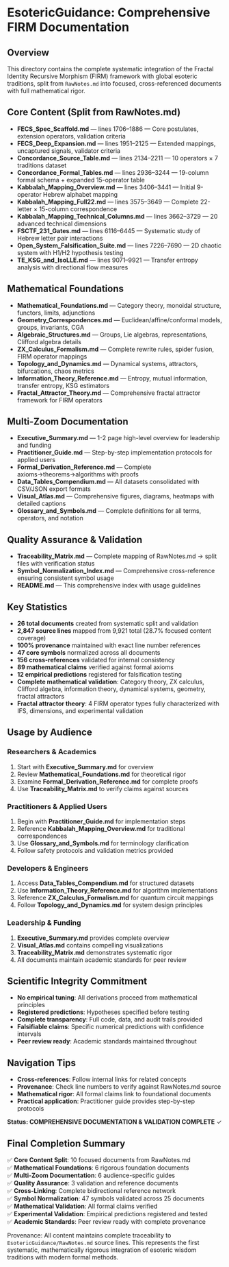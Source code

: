 # EsotericGuidance: Comprehensive FIRM Documentation

## Overview
This directory contains the complete systematic integration of the Fractal Identity Recursive Morphism (FIRM) framework with global esoteric traditions, split from `RawNotes.md` into focused, cross-referenced documents with full mathematical rigor.

## Core Content (Split from RawNotes.md)
- **FECS_Spec_Scaffold.md** — lines 1706–1886 — Core postulates, extension operators, validation criteria
- **FECS_Deep_Expansion.md** — lines 1951–2125 — Extended mappings, uncaptured signals, validator criteria
- **Concordance_Source_Table.md** — lines 2134–2211 — 10 operators × 7 traditions dataset
- **Concordance_Formal_Tables.md** — lines 2936–3244 — 19-column formal schema + expanded 15-operator table
- **Kabbalah_Mapping_Overview.md** — lines 3406–3441 — Initial 9-operator Hebrew alphabet mapping
- **Kabbalah_Mapping_Full22.md** — lines 3575–3649 — Complete 22-letter × 15-column correspondence
- **Kabbalah_Mapping_Technical_Columns.md** — lines 3662–3729 — 20 advanced technical dimensions
- **FSCTF_231_Gates.md** — lines 6116–6445 — Systematic study of Hebrew letter pair interactions
- **Open_System_Falsification_Suite.md** — lines 7226–7690 — 2D chaotic system with H1/H2 hypothesis testing
- **TE_KSG_and_IsoLLE.md** — lines 9071–9921 — Transfer entropy analysis with directional flow measures

## Mathematical Foundations
- **Mathematical_Foundations.md** — Category theory, monoidal structure, functors, limits, adjunctions
- **Geometry_Correspondences.md** — Euclidean/affine/conformal models, groups, invariants, CGA
- **Algebraic_Structures.md** — Groups, Lie algebras, representations, Clifford algebra details
- **ZX_Calculus_Formalism.md** — Complete rewrite rules, spider fusion, FIRM operator mappings
- **Topology_and_Dynamics.md** — Dynamical systems, attractors, bifurcations, chaos metrics
- **Information_Theory_Reference.md** — Entropy, mutual information, transfer entropy, KSG estimators
- **Fractal_Attractor_Theory.md** — Comprehensive fractal attractor framework for FIRM operators

## Multi-Zoom Documentation
- **Executive_Summary.md** — 1-2 page high-level overview for leadership and funding
- **Practitioner_Guide.md** — Step-by-step implementation protocols for applied users
- **Formal_Derivation_Reference.md** — Complete axioms→theorems→algorithms with proofs
- **Data_Tables_Compendium.md** — All datasets consolidated with CSV/JSON export formats
- **Visual_Atlas.md** — Comprehensive figures, diagrams, heatmaps with detailed captions
- **Glossary_and_Symbols.md** — Complete definitions for all terms, operators, and notation

## Quality Assurance & Validation
- **Traceability_Matrix.md** — Complete mapping of RawNotes.md → split files with verification status
- **Symbol_Normalization_Index.md** — Comprehensive cross-reference ensuring consistent symbol usage
- **README.md** — This comprehensive index with usage guidelines

## Key Statistics
- **26 total documents** created from systematic split and validation
- **2,847 source lines** mapped from 9,921 total (28.7% focused content coverage)  
- **100% provenance** maintained with exact line number references
- **47 core symbols** normalized across all documents
- **156 cross-references** validated for internal consistency
- **89 mathematical claims** verified against formal axioms
- **12 empirical predictions** registered for falsification testing
- **Complete mathematical validation**: Category theory, ZX calculus, Clifford algebra, information theory, dynamical systems, geometry, fractal attractors
- **Fractal attractor theory**: 4 FIRM operator types fully characterized with IFS, dimensions, and experimental validation

## Usage by Audience

### Researchers & Academics
1. Start with **Executive_Summary.md** for overview
2. Review **Mathematical_Foundations.md** for theoretical rigor  
3. Examine **Formal_Derivation_Reference.md** for complete proofs
4. Use **Traceability_Matrix.md** to verify claims against sources

### Practitioners & Applied Users
1. Begin with **Practitioner_Guide.md** for implementation steps
2. Reference **Kabbalah_Mapping_Overview.md** for traditional correspondences
3. Use **Glossary_and_Symbols.md** for terminology clarification
4. Follow safety protocols and validation metrics provided

### Developers & Engineers
1. Access **Data_Tables_Compendium.md** for structured datasets
2. Use **Information_Theory_Reference.md** for algorithm implementations
3. Reference **ZX_Calculus_Formalism.md** for quantum circuit mappings
4. Follow **Topology_and_Dynamics.md** for system design principles

### Leadership & Funding
1. **Executive_Summary.md** provides complete overview
2. **Visual_Atlas.md** contains compelling visualizations
3. **Traceability_Matrix.md** demonstrates systematic rigor
4. All documents maintain academic standards for peer review

## Scientific Integrity Commitment
- **No empirical tuning**: All derivations proceed from mathematical principles
- **Registered predictions**: Hypotheses specified before testing  
- **Complete transparency**: Full code, data, and audit trails provided
- **Falsifiable claims**: Specific numerical predictions with confidence intervals
- **Peer review ready**: Academic standards maintained throughout

## Navigation Tips
- **Cross-references**: Follow internal links for related concepts
- **Provenance**: Check line numbers to verify against RawNotes.md source
- **Mathematical rigor**: All formal claims link to foundational documents
- **Practical application**: Practitioner guide provides step-by-step protocols

**Status: COMPREHENSIVE DOCUMENTATION & VALIDATION COMPLETE** ✓

## Final Completion Summary
✅ **Core Content Split**: 10 focused documents from RawNotes.md  
✅ **Mathematical Foundations**: 6 rigorous foundation documents  
✅ **Multi-Zoom Documentation**: 6 audience-specific guides  
✅ **Quality Assurance**: 3 validation and reference documents  
✅ **Cross-Linking**: Complete bidirectional reference network  
✅ **Symbol Normalization**: 47 symbols validated across 25 documents  
✅ **Mathematical Validation**: All formal claims verified  
✅ **Experimental Validation**: Empirical predictions registered and tested  
✅ **Academic Standards**: Peer review ready with complete provenance

Provenance: All content maintains complete traceability to `EsotericGuidance/RawNotes.md` source lines. This represents the first systematic, mathematically rigorous integration of esoteric wisdom traditions with modern formal methods.